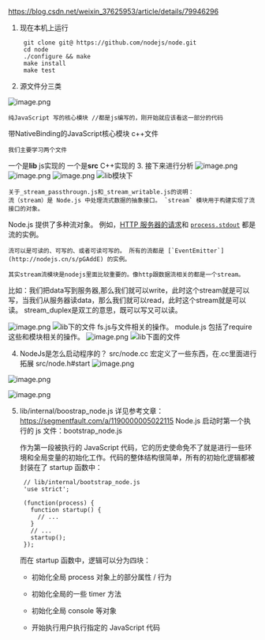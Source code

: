 https://blog.csdn.net/weixin_37625953/article/details/79946296

1. 现在本机上运行

        git clone git@ https://github.com/nodejs/node.git
        cd node 
        ./configure && make
        make install
        make test

2. 源文件分三类

![image.png](https://upload-images.jianshu.io/upload_images/7728915-f02489fba3b3808e.png?imageMogr2/auto-orient/strip%7CimageView2/2/w/1240)

    纯JavaScript 写的核心模块 //都是js编写的，刚开始就应该看这一部分的代码
带NativeBinding的JavaScript核心模块 
c++文件

    我们主要学习两个文件
一个是**lib**  js实现的
一个是**src**  C++实现的
3. 接下来进行分析
![image.png](https://upload-images.jianshu.io/upload_images/7728915-3ca666ff44c3f75e.png?imageMogr2/auto-orient/strip%7CimageView2/2/w/1240)
![image.png](https://upload-images.jianshu.io/upload_images/7728915-83903cf213596790.png?imageMogr2/auto-orient/strip%7CimageView2/2/w/1240)
![image.png](https://upload-images.jianshu.io/upload_images/7728915-65d78a5e524db021.png?imageMogr2/auto-orient/strip%7CimageView2/2/w/1240)
![lib模块下](https://upload-images.jianshu.io/upload_images/7728915-5b6340e3b0918b4a.png?imageMogr2/auto-orient/strip%7CimageView2/2/w/1240)

    关于_stream_passthrougn.js和_stream_writable.js的说明：
    流（stream）是 Node.js 中处理流式数据的抽象接口。 `stream` 模块用于构建实现了流接口的对象。
Node.js 提供了多种流对象。 例如，[HTTP 服务器的请求](http://nodejs.cn/s/2RqpEw)和 [`process.stdout`](http://nodejs.cn/s/tQWUzG) 都是流的实例。

    流可以是可读的、可写的、或者可读可写的。 所有的流都是 [`EventEmitter`](http://nodejs.cn/s/pGAddE) 的实例。

    其实stream流模块是nodejs里面比较重要的。像http跟数据流相关的都是一个stream。
比如：我们把data写到服务器,那么我们就可以write，此时这个stream就是可以写，当我们从服务器读data，那么我们就可以read，此时这个stream就是可以读。 stream_duplex是双工的意思，既可以写又可以读。

![image.png](https://upload-images.jianshu.io/upload_images/7728915-a36d24811747a415.png?imageMogr2/auto-orient/strip%7CimageView2/2/w/1240)
![lib下的文件](https://upload-images.jianshu.io/upload_images/7728915-0efa146f9db81b17.png?imageMogr2/auto-orient/strip%7CimageView2/2/w/1240)
fs.js与文件相关的操作。
module.js  包括了require这些和模块相关的操作。
![image.png](https://upload-images.jianshu.io/upload_images/7728915-e023f285db39761d.png?imageMogr2/auto-orient/strip%7CimageView2/2/w/1240)
![lib下面的文件](https://upload-images.jianshu.io/upload_images/7728915-f369d6ad3bdcc1df.png?imageMogr2/auto-orient/strip%7CimageView2/2/w/1240)

4. NodeJs是怎么启动程序的？
src/node.cc  宏定义了一些东西，在.cc里面进行拓展
src/node.h#start
![image.png](https://upload-images.jianshu.io/upload_images/7728915-a2fde0a6d61c86cb.png?imageMogr2/auto-orient/strip%7CimageView2/2/w/1240)


![image.png](https://upload-images.jianshu.io/upload_images/7728915-ed34c274582ab657.png?imageMogr2/auto-orient/strip%7CimageView2/2/w/1240)

![image.png](https://upload-images.jianshu.io/upload_images/7728915-2ab3f879f55a2d70.png?imageMogr2/auto-orient/strip%7CimageView2/2/w/1240)

5. lib/internal/boostrap_node.js
详见参考文章：https://segmentfault.com/a/1190000005022115
Node.js 启动时第一个执行的 js 文件：bootstrap_node.js

    作为第一段被执行的 JavaScript 代码，它的历史使命免不了就是进行一些环境和全局变量的初始化工作。代码的整体结构很简单，所有的初始化逻辑都被封装在了 startup 函数中：

        // lib/internal/bootstrap_node.js
        'use strict';

        (function(process) {
          function startup() {
            // ...
          }
          // ...
          startup();
        });

    而在 startup 函数中，逻辑可以分为四块：

    * 初始化全局 process 对象上的部分属性 / 行为

    * 初始化全局的一些 timer 方法

    * 初始化全局 console 等对象

    * 开始执行用户执行指定的 JavaScript 代码